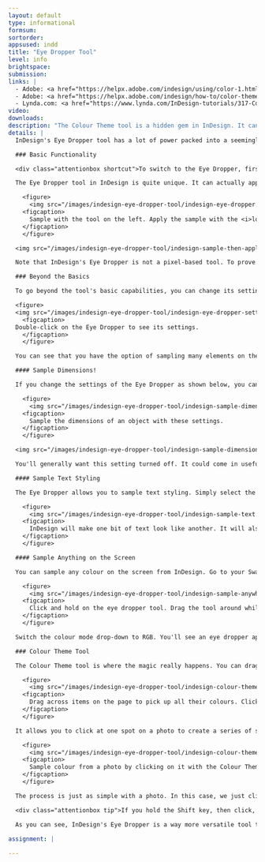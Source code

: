 ```yaml
---
layout: default
type: informational
formsum:
sortorder:
appsused: indd
title: "Eye Dropper Tool"
level: info
brightspace:
submission:
links: |
  - Adobe: <a href="https://helpx.adobe.com/indesign/using/color-1.html" class="" target="_blank" title="InDesign: Apply Colour">Apply Colour in InDesign</a>
  - Adobe: <a href="https://helpx.adobe.com/indesign/how-to/color-theme-tool.html" class="" target="_blank">Colour Theme Tool</a>
  - Lynda.com: <a href="https://www.lynda.com/InDesign-tutorials/317-Color-fills-Eye-Dropper/85324/670543-4.html?srchtrk=index%3a1%0alinktypeid%3a2%0aq%3aindesign+colour+theme+tool%0apage%3a1%0as%3arelevance%0asa%3atrue%0aproducttypeid%3a2" class="" target="_blank">Eye Dropper</a> 
video: 
downloads: 
description: "The Colour Theme tool is a hidden gem in InDesign. It can sample colour and even apply colour. It can magically pull a whole colour theme from a photo for you to use in your designs. Let's try it out!"
details: |
  InDesign's Eye Dropper tool has a lot of power packed into a seemingly straightforward tool.

  ### Basic Functionality

  <div class="attentionbox shortcut">To switch to the Eye Dropper, first hit Escape to ensure your cursor is not in a text frame. Now it's safe to hit the i key.</div>

  The Eye Dropper tool in InDesign is quite unique. It can actually apply colour. Use it to click on a colour. You'll notice that the tool icon flips over. That's the *loaded eye dropper*. It drops the colour into the new shape.

    <figure>
      <img src="/images/indesign-eye-dropper-tool/indesign-eye-dropper.jpg" class="size75" alt="InDesign Eye Dropper Tool">
    <figcaption>
      Sample with the tool on the left. Apply the sample with the <i>loaded eye dropper</i> on the right.
    </figcaption>
    </figure>

  <img src="/images/indesign-eye-dropper-tool/indesign-sample-then-apply.gif" class="size100 borderdarkgrey1" alt="Sample then apply colours">

  Note that InDesign's Eye Dropper is not a pixel-based tool. To prove it, sample a gradient. It will not sample the spot where you clicked, like Photoshop would do. It works like Illustrator does. It will sample the whole gradient.

  ### Beyond the Basics

  To go beyond the tool's basic capabilities, you can change its settings. Double-click on the Eye Dropper to open its settings dialogue. You can see that it can sample much more than just colours.

  <figure>
  <img src="/images/indesign-eye-dropper-tool/indesign-eye-dropper-settings.jpg" class="size75" alt="InDesign Eye Dropper Tool Settings">    
    <figcaption>
  Double-click on the Eye Dropper to see its settings.
    </figcaption>
    </figure>

  You can see that you have the option of sampling many elements on the page. The default settings are good for most users most of the time.

  #### Sample Dimensions!

  If you change the settings of the Eye Dropper as shown below, you can sample the size of objects on the page.

    <figure>
      <img src="/images/indesign-eye-dropper-tool/indesign-sample-dimensions.jpg" class="size75" alt="InDesign sample dimensions">
    <figcaption>
      Sample the dimensions of an object with these settings.
    </figcaption>
    </figure>

  <img src="/images/indesign-eye-dropper-tool/indesign-sample-dimensions.gif" class="size100 borderdarkgrey1" alt="Sample the size of objects with the eye dropper">

  You'll generally want this setting turned off. It could come in useful in very specific cases.

  #### Sample Text Styling

  The Eye Dropper allows you to sample text styling. Simply select the text you want to affect, then click on the text you want it to look like. It will even pick up its style sheets.

    <figure>
      <img src="/images/indesign-eye-dropper-tool/indesign-sample-text.jpg" class="size100" alt="indesign sample text">
    <figcaption>
      InDesign will make one bit of text look like another. It will also apply the original's style sheet.
    </figcaption>
    </figure>

  #### Sample Anything on the Screen

  You can sample any colour on the screen from InDesign. Go to your Swatches panel. Option-click on the New Swatch button.

    <figure>
      <img src="/images/indesign-eye-dropper-tool/indesign-sample-anywhere.jpg" class="size75" alt="Sample any colour on your screen.">
    <figcaption>
      Click and hold on the eye dropper tool. Drag the tool around while holding down your mouse. You can sample any colour on your screen -- even outside InDesign!
    </figcaption>
    </figure>

  Switch the colour mode drop-down to RGB. You'll see an eye dropper appear at the bottom of the dialogue. Click and hold on it and drag around the screen.

  ### Colour Theme Tool

  The Colour Theme tool is where the magic really happens. You can drag across multiple items on the page to quickly pick up their colours.

    <figure>
      <img src="/images/indesign-eye-dropper-tool/indesign-colour-theme-shapes.gif" class="size100 borderdarkgrey1" alt="Colour theme tool">
    <figcaption>
      Drag across items on the page to pick up all their colours. Click to add them to the Swatches panel.
    </figcaption>
    </figure>

  It allows you to click at one spot on a photo to create a series of swatches based on the colours in that photo. Note how they appear in the theme panel as soon as we drag. All you need to do is click to add them to your Swatches panel.

    <figure>
      <img src="/images/indesign-eye-dropper-tool/indesign-colour-theme-photo.gif" class="size75 borderdarkgrey1" alt="Sample colours from a photo in InDesign.">
    <figcaption>
      Sample colour from a photo by clicking on it with the Colour Theme tool.
    </figcaption>
    </figure>

  The process is just as simple with a photo. In this case, we just click on the photo. You have the option to choose a different theme in the drop-down menu.

  <div class="attentionbox tip">If you hold the Shift key, then click, you can choose your own base colour for the theme. Give it a go!</div>

  As you can see, InDesign's Eye Dropper is a way more versatile tool than is immediately apparent. Now you know how to use this tool to its full potential. 

assignment: |
  
---
```

